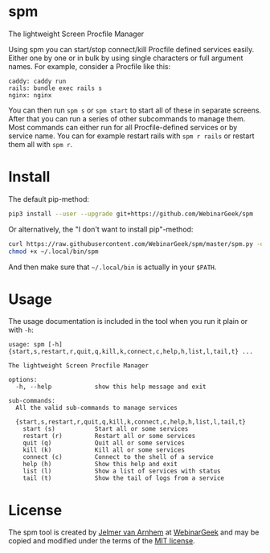 spm
===

The lightweight Screen Procfile Manager

Using spm you can start/stop connect/kill Procfile defined services easily.
Either one by one or in bulk by using single characters or full argument names.
For example, consider a Procfile like this:

```
caddy: caddy run
rails: bundle exec rails s
nginx: nginx
```

You can then run `spm s` or `spm start` to start all of these in separate screens.
After that you can run a series of other subcommands to manage them.
Most commands can either run for all Procfile-defined services or by service name.
You can for example restart rails with `spm r rails` or restart them all with `spm r`.

# Install

The default pip-method:

```bash
pip3 install --user --upgrade git+https://github.com/WebinarGeek/spm
```

Or alternatively, the "I don't want to install pip"-method:

```bash
curl https://raw.githubusercontent.com/WebinarGeek/spm/master/spm.py -o ~/.local/bin/spm
chmod +x ~/.local/bin/spm
```

And then make sure that `~/.local/bin` is actually in your `$PATH`.

# Usage

The usage documentation is included in the tool when you run it plain or with `-h`:

```
usage: spm [-h] {start,s,restart,r,quit,q,kill,k,connect,c,help,h,list,l,tail,t} ...

The lightweight Screen Procfile Manager

options:
  -h, --help            show this help message and exit

sub-commands:
  All the valid sub-commands to manage services

  {start,s,restart,r,quit,q,kill,k,connect,c,help,h,list,l,tail,t}
    start (s)           Start all or some services
    restart (r)         Restart all or some services
    quit (q)            Quit all or some services
    kill (k)            Kill all or some services
    connect (c)         Connect to the shell of a service
    help (h)            Show this help and exit
    list (l)            Show a list of services with status
    tail (t)            Show the tail of logs from a service
```

# License

The spm tool is created by [Jelmer van Arnhem](https://github.com/Jelmerro) at [WebinarGeek](https://github.com/WebinarGeek)
and may be copied and modified under the terms of the [MIT license](./LICENSE).

